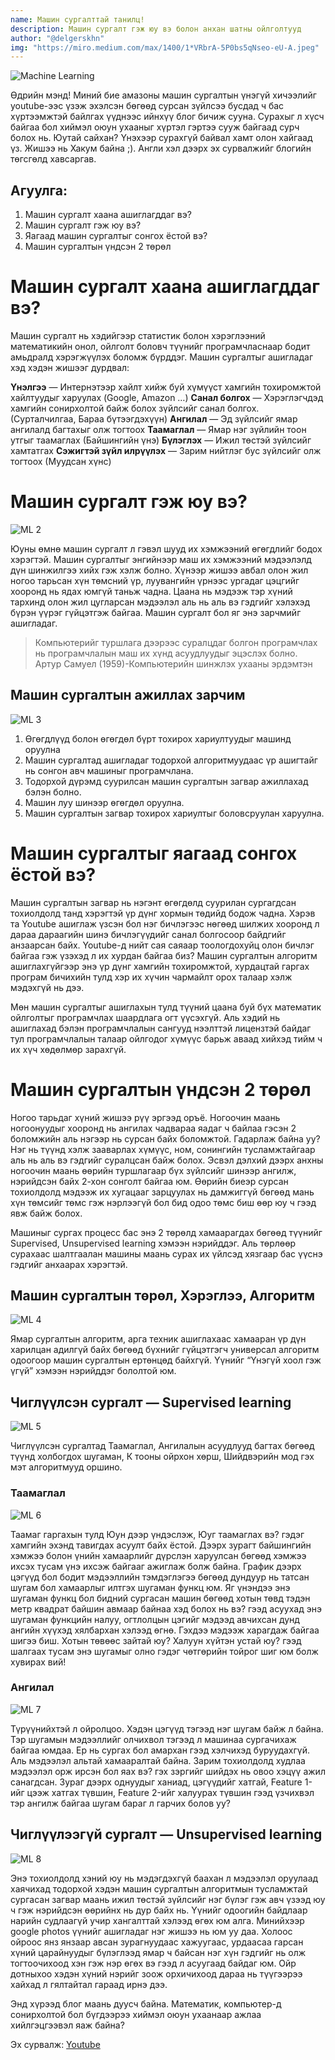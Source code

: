 ```yaml
---
name: Машин сургалттай танилц!
description: Машин сургалт гэж юу вэ болон анхан шатны ойлголтууд
author: "@delgerskhn"
img: "https://miro.medium.com/max/1400/1*VRbrA-5P0bs5qNseo-eU-A.jpeg"
---
```


![Machine Learning](https://miro.medium.com/max/1400/1*VRbrA-5P0bs5qNseo-eU-A.jpeg)

Өдрийн мэнд! Миний бие амазоны машин сургалтын үнэгүй хичээлийг youtube-ээс үзэж эхэлсэн бөгөөд сурсан зүйлсээ бусдад ч бас хүртээмжтэй байлгах үүднээс ийнхүү блог бичиж сууна. Сурахыг л хүсч байгаа бол хиймэл оюун ухааныг хүртэл гэртээ сууж байгаад сурч болох нь. Юутай сайхан? Үнэхээр сурахгүй байвал хамт олон хайгаад үз. Жишээ нь Хакум байна ;). Англи хэл дээрх эх сурвалжийг блогийн төгсгөлд хавсаргав.

## Агуулга:

1. Машин сургалт хаана ашиглагддаг вэ?
2. Машин сургалт гэж юу вэ?
3. Яагаад машин сургалтыг сонгох ёстой вэ?
4. Машин сургалтын үндсэн 2 төрөл

# Машин сургалт хаана ашиглагддаг вэ?

Машин сургалт нь хэдийгээр статистик болон хэрэглээний математикийн онол, ойлголт боловч түүнийг програмчласнаар бодит амьдралд хэрэгжүүлэх боломж бүрддэг. Машин сургалтыг ашигладаг хэд хэдэн жишээг дурдвал:

**Үнэлгээ** — Интернэтээр хайлт хийж буй хүмүүст хамгийн тохиромжтой хайлтуудыг харуулах (Google, Amazon …)
**Санал болгох** — Хэрэглэгчдэд хамгийн сонирхолтой байж болох зүйлсийг санал болгох. (Сурталчилгаа, Бараа бүтээгдэхүүн)
**Ангилал** — Эд зүйлсийг ямар ангилалд багтахыг олж тогтоох
**Таамаглал** — Ямар нэг зүйлийн тоон утгыг таамаглах (Байшингийн үнэ)
**Бүлэглэх** — Ижил төстэй зүйлсийг хамтатгах
**Сэжигтэй зүйл илрүүлэх** — Зарим нийтлэг бус зүйлсийг олж тогтоох (Муудсан хүнс)

# Машин сургалт гэж юу вэ?

![ML 2](https://miro.medium.com/max/588/1*00LoZzQdHPbvHffIdvpnaQ.png)

Юуны өмнө машин сургалт л гэвэл шууд их хэмжээний өгөгдлийг бодох хэрэгтэй. Машин сургалтыг энгийнээр маш их хэмжээний мэдээлэлд дүн шинжилгээ хийх гэж хэлж болно. Хүнээр жишээ авбал олон жил ногоо тарьсан хүн төмсний үр, луувангийн үрнээс ургадаг цэцгийг хооронд нь ядах юмгүй таньж чадна. Цаана нь мэдээж тэр хүний тархинд олон жил цугларсан мэдээлэл аль нь аль вэ гэдгийг хэлэхэд бүрэн үүрэг гүйцэтгэж байгаа. Машин сургалт бол яг энэ зарчмийг ашигладаг.

> Компьютерийг туршлага дээрээс суралцдаг болгон програмчлах нь програмчлалын маш их хүнд асуудлуудыг эцэслэх болно.
> Артур Самуел (1959)-Компьютерийн шинжлэх ухааны эрдэмтэн

## Машин сургалтын ажиллах зарчим

![ML 3](https://miro.medium.com/max/1000/1*DhpXFRtiiGd-N1nUgI4Dug.png)

1. Өгөгдлүүд болон өгөгдөл бүрт тохирох хариултуудыг машинд оруулна
2. Машин сургалтад ашигладаг тодорхой алгоритмуудаас үр ашигтайг нь сонгон авч машиныг програмчлана.
3. Тодорхой дүрэмд суурилсан машин сургалтын загвар ажиллахад бэлэн болно.
4. Машин луу шинээр өгөгдөл оруулна.
5. Машин сургалтын загвар тохирох хариултыг боловсруулан харуулна.

# Машин сургалтыг яагаад сонгох ёстой вэ?

Машин сургалтын загвар нь нэгэнт өгөгдөлд суурилан сургагдсан тохиолдолд танд хэрэгтэй үр дүнг хормын төдийд бодож чадна. Хэрэв та Youtube ашиглаж үзсэн бол нэг бичлэгээс нөгөөд шилжих хооронд л дараа дараагийн шинэ бичлэгүүдийг санал болгосоор байдгийг анзаарсан байх. Youtube-д нийт сая саяаар тоологдохуйц олон бичлэг байгаа гэж үзэхэд л их хурдан байгаа биз? Машин сургалтын алгоритм ашиглахгүйгээр энэ үр дүнг хамгийн тохиромжтой, хурдацтай гаргах програм бичихийн тулд хэр их хүчин чармайлт орох талаар хэлж мэдэхгүй нь дээ.

Мөн машин сургалтыг ашиглахын тулд түүний цаана буй бүх математик ойлголтыг програмчлах шаардлага огт үүсэхгүй. Аль хэдий нь ашиглахад бэлэн програмчлалын сангууд нээлттэй лицензтэй байдаг тул програмчлалын талаар ойлгодог хүмүүс барьж аваад хийхэд тийм ч их хүч хөдөлмөр зарахгүй.

# Машин сургалтын үндсэн 2 төрөл

Ногоо тарьдаг хүний жишээ рүү эргээд оръё. Ногоочин маань ногоонуудыг хооронд нь ангилах чадвараа яадаг ч байлаа гэсэн 2 боломжийн аль нэгээр нь сурсан байх боломжтой. Гадарлаж байна уу? Нэг нь түүнд хэлж зааварлах хүмүүс, ном, сонингийн тусламжтайгаар аль нь аль вэ гэдгийг суралцсан байж болох. Эсвэл дэлхий дээрх анхны ногоочин маань өөрийн туршлагаар бүх зүйлсийг шинээр ангилж, нэрийдсэн байх 2-хон сонголт байгаа юм. Өөрийн биеэр сурсан тохиолдолд мэдээж их хугацааг зарцуулах нь дамжиггүй бөгөөд мань хүн төмсийг төмс гэж нэрлээгүй бол бид одоо төмс биш өөр юу ч гээд явж байж болох.

Машиныг сургах процесс бас энэ 2 төрөлд хамаарагдах бөгөөд түүнийг Supervised, Unsupervised learning хэмээн нэрийддэг. Аль төрлөөр сурахаас шалтгаалан машины маань сурах их үйлсэд хязгаар бас үүснэ гэдгийг анхаарах хэрэгтэй.

## Машин сургалтын төрөл, Хэрэглээ, Алгоритм

![ML 4](https://miro.medium.com/max/1108/1*DKnDzRQzx-yrjI3u1arkDQ.png)

Ямар сургалтын алгоритм, арга техник ашиглахаас хамааран үр дүн харилцан адилгүй байх бөгөөд бүхнийг гүйцэтгэгч универсал алгоритм одоогоор машин сургалтын ертөнцөд байхгүй. Үүнийг “Үнэгүй хоол гэж үгүй” хэмээн нэрийддэг бололтой юм.

## Чиглүүлсэн сургалт — Supervised learning

![ML 5](https://miro.medium.com/max/442/1*TmPkhN7Bga84pcTS5EMcDQ.png)

Чиглүүлсэн сургалтад Таамаглал, Ангилалын асуудлууд багтах бөгөөд түүнд холбогдох шугаман, К тооны ойрхон хөрш, Шийдвэрийн мод гэх мэт алгоритмууд оршино.

### Таамаглал

![ML 6](https://miro.medium.com/max/578/1*8Htqd7LeyJp4yXVNz6QfxQ.png)

Таамаг гаргахын тулд Юун дээр үндэслэж, Юуг таамаглах вэ? гэдэг хамгийн эхэнд тавигдах асуулт байх ёстой. Дээрх зурагт байшингийн хэмжээ болон үнийн хамаарлийг дүрслэн харуулсан бөгөөд хэмжээ ихсэх тусам үнэ ихсэж байгааг ажиглаж болж байна. График дээрх цэгүүд бол бодит мэдээллийн тэмдэглэгээ бөгөөд дундуур нь татсан шугам бол хамаарлыг илтгэх шугаман функц юм. Яг үнэндээ энэ шугаман функц бол бидний сургасан машин бөгөөд хотын төвд тэдэн метр квадрат байшин авмаар байнаа хэд болох нь вэ? гээд асуухад энэ шугаман функцийн налуу, огтлолцын цэгийг мэдээд авчихсан дунд ангийн хүүхэд хялбархан хэлээд өгнө. Гэхдээ мэдээж харагдаж байгаа шигээ биш. Хотын төвөөс зайтай юу? Халуун хүйтэн устай юу? гээд шалгаах тусам энэ шугамыг олно гэдэг чөтгөрийн тойрог шиг юм болж хувирах вий!

### Ангилал

![ML 7](https://miro.medium.com/max/592/1*pcWUSaI_fHmdLahS6tg5hw.png)

Түрүүнийхтэй л ойролцоо. Хэдэн цэгүүд тэгээд нэг шугам байж л байна. Тэр шугамын мэдээллийг олчихвол тэгээд л машинаа сургачихаж байгаа юмдаа. Ер нь сургах бол амархан гээд хэлчихэд буруудахгүй. Аль мэдээлэл альтай хамааралтай байна. Зарим тохиолдолд худлаа мэдээлэл орж ирсэн бол яах вэ? гэх зэргийг шийдэх нь овоо хэцүү ажил санагдсан. Зураг дээрх однуудыг ханиад, цэгүүдийг хатгай, Feature 1-ийг цээж хатгах түвшин, Feature 2-ийг халуурах түвшин гээд үзчихвэл тэр ангилж байгаа шугам бараг л гарчих болов уу?

## Чиглүүлээгүй сургалт — Unsupervised learning

![ML 8](https://miro.medium.com/max/1128/1*mS9TV_NFsIEzwzagUnX9nA.png)

Энэ тохиолдолд хэний юу нь мэдэгдэхгүй баахан л мэдээлэл оруулаад хаячихад тодорхой хэдэн машин сургалтын алгоритмын тусламжтай сургасан загвар маань ижил төстэй зүйлсийг нэг бүлэг гэж авч үзээд юу ч гэж нэрийдсэн өөрийнх нь дур байх нь. Үүнийг одоогийн байдлаар нарийн судлаагүй учир хангалттай хэлээд өгөх юм алга. Минийхээр google photos үүнийг ашигладаг нэг жишээ нь юм уу даа. Холоос ойроос янз янзаар авсан зурагнуудаас хажуугаас, урдаасаа гарсан хүний царайнуудыг бүлэглээд ямар ч байсан нэг хүн гэдгийг нь олж тогтоочихоод хэн гэж нэр өгөх вэ гээд л асуугаад байдаг юм. Ойр дотныхоо хэдэн хүний нэрийг зоож орхичихоод дараа нь түүгээрээ хайхад л гялтайтал гараад ирнэ дээ.

Энд хүрээд блог маань дуусч байна. Математик, компьютер-д сонирхолтой бол бүгдээрээ хиймэл оюун ухаанаар ажлаа хийлгэцгээвэл яаж байна?

Эх сурвалж: [Youtube](https://www.youtube.com/watch?v=jiT8tCGKEVc&list=PL8P_Z6C4GcuVQZCYf_ZnMoIWLLKGx9Mi2&index=2)
